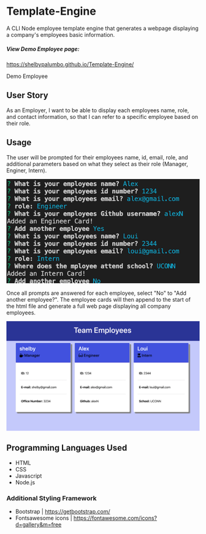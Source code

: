 # Template-Engine

A CLI Node employee template engine that generates a webpage displaying a company's employees basic information.

##### View Demo Employee page:

https://shelbypalumbo.github.io/Template-Engine/

Demo Employee

## User Story

As an Employer, I want to be able to display each employees name, role, and contact information, so that I can refer to a specific employee based on their role.

## Usage

The user will be prompted for their employees name, id, email, role, and additional parameters based on what they select as their role (Manager, Enginer, Intern).

![Init Prompts](images/prompts.png)

Once all prompts are answered for each employee, select "No" to "Add another employee?". The employee cards will then append to the start of the html file and generate a full web page displaying all company employees.

![Team Page](images/team.png)

## Programming Languages Used

- HTML
- CSS
- Javascript
- Node.js

### Additional Styling Framework

- Bootstrap | https://getbootstrap.com/
- Fontsawesome icons | https://fontawesome.com/icons?d=gallery&m=free
